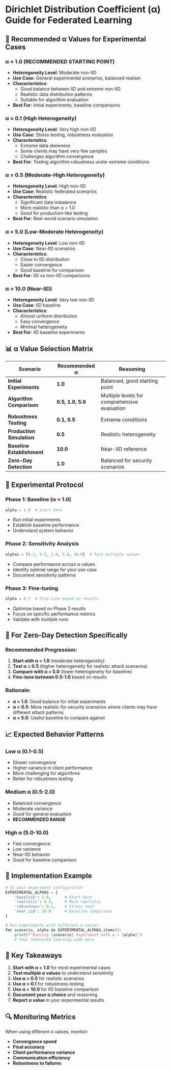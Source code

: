 # Dirichlet Distribution Coefficient (α) Guide for Federated Learning

## 🎯 **Recommended α Values for Experimental Cases**

### **α = 1.0 (RECOMMENDED STARTING POINT)**

- **Heterogeneity Level**: Moderate non-IID
- **Use Case**: General experimental scenarios, balanced realism
- **Characteristics**:
  - Good balance between IID and extreme non-IID
  - Realistic data distribution patterns
  - Suitable for algorithm evaluation
- **Best For**: Initial experiments, baseline comparisons

### **α = 0.1 (High Heterogeneity)**

- **Heterogeneity Level**: Very high non-IID
- **Use Case**: Stress testing, robustness evaluation
- **Characteristics**:
  - Extreme data skewness
  - Some clients may have very few samples
  - Challenges algorithm convergence
- **Best For**: Testing algorithm robustness under extreme conditions

### **α = 0.5 (Moderate-High Heterogeneity)**

- **Heterogeneity Level**: High non-IID
- **Use Case**: Realistic federated scenarios
- **Characteristics**:
  - Significant data imbalance
  - More realistic than α = 1.0
  - Good for production-like testing
- **Best For**: Real-world scenario simulation

### **α = 5.0 (Low-Moderate Heterogeneity)**

- **Heterogeneity Level**: Low non-IID
- **Use Case**: Near-IID scenarios
- **Characteristics**:
  - Close to IID distribution
  - Easier convergence
  - Good baseline for comparison
- **Best For**: IID vs non-IID comparisons

### **α = 10.0 (Near-IID)**

- **Heterogeneity Level**: Very low non-IID
- **Use Case**: IID baseline
- **Characteristics**:
  - Almost uniform distribution
  - Easy convergence
  - Minimal heterogeneity
- **Best For**: IID baseline experiments

## 📊 **α Value Selection Matrix**

| **Scenario**               | **Recommended α** | **Reasoning**                                |
| -------------------------- | ----------------- | -------------------------------------------- |
| **Initial Experiments**    | **1.0**           | Balanced, good starting point                |
| **Algorithm Comparison**   | **0.5, 1.0, 5.0** | Multiple levels for comprehensive evaluation |
| **Robustness Testing**     | **0.1, 0.5**      | Extreme conditions                           |
| **Production Simulation**  | **0.5**           | Realistic heterogeneity                      |
| **Baseline Establishment** | **10.0**          | Near-IID reference                           |
| **Zero-Day Detection**     | **1.0**           | Balanced for security scenarios              |

## 🔬 **Experimental Protocol**

### **Phase 1: Baseline (α = 1.0)**

```python
alpha = 1.0  # Start here
```

- Run initial experiments
- Establish baseline performance
- Understand system behavior

### **Phase 2: Sensitivity Analysis**

```python
alphas = [0.1, 0.5, 1.0, 5.0, 10.0]  # Test multiple values
```

- Compare performance across α values
- Identify optimal range for your use case
- Document sensitivity patterns

### **Phase 3: Fine-tuning**

```python
alpha = 0.7  # Fine-tune based on results
```

- Optimize based on Phase 2 results
- Focus on specific performance metrics
- Validate with multiple runs

## 🎯 **For Zero-Day Detection Specifically**

### **Recommended Progression:**

1. **Start with α = 1.0** (moderate heterogeneity)
2. **Test α = 0.5** (higher heterogeneity for realistic attack scenarios)
3. **Compare with α = 5.0** (lower heterogeneity for baseline)
4. **Fine-tune between 0.5-1.0** based on results

### **Rationale:**

- **α = 1.0**: Good balance for initial experiments
- **α = 0.5**: More realistic for security scenarios where clients may have different attack patterns
- **α = 5.0**: Useful baseline to compare against

## 📈 **Expected Behavior Patterns**

### **Low α (0.1-0.5)**

- Slower convergence
- Higher variance in client performance
- More challenging for algorithms
- Better for robustness testing

### **Medium α (0.5-2.0)**

- Balanced convergence
- Moderate variance
- Good for general evaluation
- **RECOMMENDED RANGE**

### **High α (5.0-10.0)**

- Fast convergence
- Low variance
- Near-IID behavior
- Good for baseline comparison

## 🚀 **Implementation Example**

```python
# In your experiment configuration
EXPERIMENTAL_ALPHAS = {
    'baseline': 1.0,      # Start here
    'realistic': 0.5,     # More realistic
    'robustness': 0.1,    # Stress test
    'near_iid': 10.0      # Baseline comparison
}

# Run experiments with different α values
for scenario, alpha in EXPERIMENTAL_ALPHAS.items():
    print(f"Running {scenario} experiment with α = {alpha}")
    # Your federated learning code here
```

## 📝 **Key Takeaways**

1. **Start with α = 1.0** for most experimental cases
2. **Test multiple α values** to understand sensitivity
3. **Use α = 0.5** for realistic scenarios
4. **Use α = 0.1** for robustness testing
5. **Use α = 10.0** for IID baseline comparison
6. **Document your α choice** and reasoning
7. **Report α value** in your experimental results

## 🔍 **Monitoring Metrics**

When using different α values, monitor:

- **Convergence speed**
- **Final accuracy**
- **Client performance variance**
- **Communication efficiency**
- **Robustness to failures**

